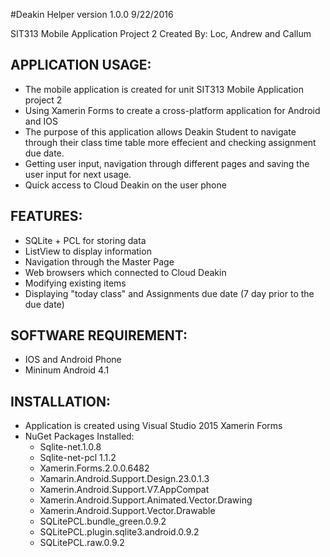 #Deakin Helper version 1.0.0 9/22/2016

SIT313 Mobile Application Project 2 Created By: Loc, Andrew and Callum

APPLICATION USAGE:
---------------------
- The mobile application is created for unit SIT313 Mobile Application project 2 
- Using Xamerin Forms to create a cross-platform application for Android and IOS   
- The purpose of this application allows Deakin Student to navigate through their
  class time table more effecient and checking assignment due date.
- Getting user input, navigation through different pages and saving the user 
  input for next usage.
- Quick access to Cloud Deakin on the user phone


FEATURES:
----------
- SQLite + PCL for storing data
- ListView to display information
- Navigation through the Master Page
- Web browsers which connected to Cloud Deakin
- Modifying existing items 
- Displaying "today class" and Assignments due date (7 day prior to the due date)

SOFTWARE REQUIREMENT:
---------------------
- IOS and Android Phone
- Mininum Android 4.1 


INSTALLATION:
--------------
- Application is created using Visual Studio 2015 Xamerin Forms
- NuGet Packages Installed:
    - Sqlite-net.1.0.8
	- Sqlite-net-pcl 1.1.2
	- Xamerin.Forms.2.0.0.6482
	- Xamarin.Android.Support.Design.23.0.1.3
    - Xamerin.Android.Support.V7.AppCompat
    - Xamerin.Android.Support.Animated.Vector.Drawing
    - Xamerin.Android.Support.Vector.Drawable
	- SQLitePCL.bundle_green.0.9.2
	- SQLitePCL.plugin.sqlite3.android.0.9.2
	- SQLitePCL.raw.0.9.2
